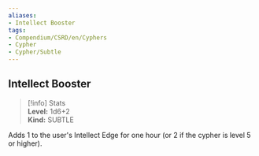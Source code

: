```yaml
---
aliases:
- Intellect Booster
tags:
- Compendium/CSRD/en/Cyphers
- Cypher
- Cypher/Subtle
---
```


  
## Intellect Booster  
>[!info] Stats  
> **Level:** 1d6+2  
> **Kind:** SUBTLE
  
Adds 1 to the user's Intellect Edge for one hour (or 2 if the cypher is level 5 or higher).